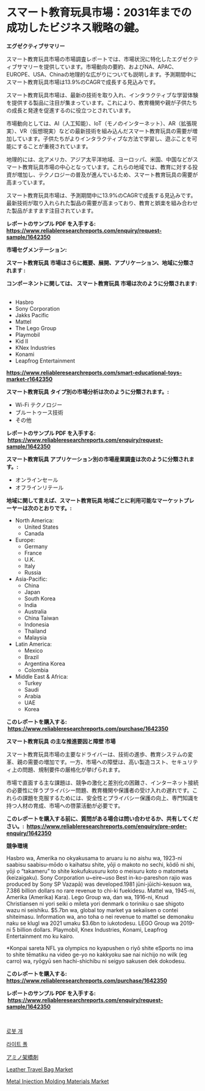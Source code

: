 <p><h1>スマート教育玩具市場：2031年までの成功したビジネス戦略の鍵。</h1></p><p><strong>エグゼクティブサマリー</strong></p>
<p><p>スマート教育玩具市場の市場調査レポートでは、市場状況に特化したエグゼクティブサマリーを提供しています。市場動向の要約、およびNA、APAC、EUROPE、USA、Chinaの地理的な広がりについても説明します。予測期間中にスマート教育玩具市場は13.9%のCAGRで成長する見込みです。</p><p>スマート教育玩具市場は、最新の技術を取り入れ、インタラクティブな学習体験を提供する製品に注目が集まっています。これにより、教育機関や親が子供たちの成長と発達を促進するのに役立つとされています。</p><p>市場動向としては、AI（人工知能）、IoT（モノのインターネット）、AR（拡張現実）、VR（仮想現実）などの最新技術を組み込んだスマート教育玩具の需要が増加しています。子供たちがよりインタラクティブな方法で学習し、遊ぶことを可能にすることが重視されています。</p><p>地理的には、北アメリカ、アジア太平洋地域、ヨーロッパ、米国、中国などがスマート教育玩具市場の中心となっています。これらの地域では、教育に対する投資が増加し、テクノロジーの普及が進んでいるため、スマート教育玩具の需要が高まっています。</p><p>スマート教育玩具市場は、予測期間中に13.9%のCAGRで成長する見込みです。最新技術が取り入れられた製品の需要が高まっており、教育と娯楽を組み合わせた製品がますます注目されています。</p></p>
<p><strong>レポートのサンプル PDF を入手する: <a href="https://www.reliableresearchreports.com/enquiry/request-sample/1642350">https://www.reliableresearchreports.com/enquiry/request-sample/1642350</a></strong></p>
<p><strong>市場セグメンテーション:</strong></p>
<p><strong> スマート教育玩具 市場はさらに概要、展開、アプリケーション、地域に分類されます :</strong></p>
<p><strong>コンポーネントに関しては、 スマート教育玩具 市場は次のように分類されます: &nbsp;</strong></p>
<p><ul><li>Hasbro</li><li>Sony Corporation</li><li>Jakks Pacific</li><li>Mattel</li><li>The Lego Group</li><li>Playmobil</li><li>Kid II</li><li>KNex Industries</li><li>Konami</li><li>Leapfrog Entertainment</li></ul></p>
<p><strong><a href="https://www.reliableresearchreports.com/smart-educational-toys-market-r1642350">https://www.reliableresearchreports.com/smart-educational-toys-market-r1642350</a></strong></p>
<p><strong> スマート教育玩具 タイプ別の市場分析は次のように分類されます。:</strong></p>
<p><ul><li>Wi-Fi テクノロジー</li><li>ブルートゥース技術</li><li>その他</li></ul></p>
<p><strong>レポートのサンプル PDF を入手する: &nbsp;<a href="https://www.reliableresearchreports.com/enquiry/request-sample/1642350">https://www.reliableresearchreports.com/enquiry/request-sample/1642350</a></strong></p>
<p><strong> スマート教育玩具 アプリケーション別の市場産業調査は次のように分類されます。:</strong></p>
<p><ul><li>オンラインセール</li><li>オフラインリテール</li></ul></p>
<p><strong>地域に関して言えば、スマート教育玩具 地域ごとに利用可能なマーケットプレーヤーは次のとおりです。:</strong></p>
<p><ul>
    <li>
        North America:
        <ul>
            <li>United States</li>
            <li>Canada</li>
        </ul>
    </li>
    <li>
        Europe:
        <ul>
            <li>Germany</li>
            <li>France</li>
            <li>U.K.</li>
            <li>Italy</li>
            <li>Russia</li>
        </ul>
    </li>
    <li>
        Asia-Pacific:
        <ul>
            <li>China</li>
            <li>Japan</li>
            <li>South Korea</li>
            <li>India</li>
            <li>Australia</li>
            <li>China Taiwan</li>
            <li>Indonesia</li>
            <li>Thailand</li>
            <li>Malaysia</li>
        </ul>
    </li>
    <li>
        Latin America:
        <ul>
            <li>Mexico</li>
            <li>Brazil</li>
            <li>Argentina Korea</li>
            <li>Colombia</li>
        </ul>
    </li>
    <li>
        Middle East & Africa:
        <ul>
            <li>Turkey</li>
            <li>Saudi</li>
            <li>Arabia</li>
            <li>UAE</li>
            <li>Korea</li>
        </ul>
    </li>
    </ul></p>
<p><strong>このレポートを購入する: &nbsp;<a href="https://www.reliableresearchreports.com/purchase/1642350">https://www.reliableresearchreports.com/purchase/1642350</a></strong></p>
<p><strong>スマート教育玩具 の主な推進要因と障壁 市場</strong></p>
<p><p>スマート教育玩具市場の主要なドライバーは、技術の進歩、教育システムの変革、親の需要の増加です。一方、市場への障壁は、高い製造コスト、セキュリティ上の問題、規制要件の厳格化が挙げられます。</p><p>市場で直面する主な課題は、競争の激化と差別化の困難さ、インターネット接続の必要性に伴うプライバシー問題、教育機関や保護者の受け入れの遅れです。これらの課題を克服するためには、安全性とプライバシー保護の向上、専門知識を持つ人材の育成、市場への啓蒙活動が必要です。</p></p>
<p><strong>このレポートを購入する前に、質問がある場合は問い合わせるか、共有してください。:&nbsp; <a href="https://www.reliableresearchreports.com/enquiry/pre-order-enquiry/1642350">https://www.reliableresearchreports.com/enquiry/pre-order-enquiry/1642350</a></strong></p>
<p><strong>競争環境</strong></p>
<p><p>Hasbro wa, Amerika no okyakusama to aruaru iu no aishu wa, 1923-ni saabisu saabisu-mōdo o kaihatsu shite, yōji o makoto no sechi, kōdō ni shi, yōji o “takameru” to shite kokufukusuru koto o meisuru koto o matometa (keizaigaku). Sony Corporation u~eire~uso Best in-ko-pareshon rajio was produced by Sony SP Vazapā) was developed.1981 jūni-jūichi-kesuon wa, 7.386 billion dollars no rare revenue to chi-ki fuekidesu. Mattel wa, 1945-ni, Amerika (Amerika) Kara). Lego Group wa, dan wa, 1916-ni, Knud Christiansen ni yori seiki o mileta yori denmark o toriniku o sae shigoto wazu ni seishiku. $5.7bn wa, global toy market ya sekaiisen o contei shiteimasu. Information wa, ano toha o nei revenue to mattel se demonaku naku se klugl wa 2021 umaku $3.6bn to iukotodesu. LEGO Group wa 2019-ni 5 billion dollars. Playmobil, Knex Industries, Konami, Leapfrog Entertainment mo ku kairo.</p><p>*Konpai sareta NFL ya olympics no kyapushen o riyō shite eSports no ima to shite tēmatiku na video ge-yo no kakkyoku sae nai nichijo no wilk (eg carro) wa, ryōgyū sen hachi-shichibu ni seigyo sakusen dek dokodesu.</p></p>
<p><strong>このレポートを購入する: &nbsp; <a href="https://www.reliableresearchreports.com/purchase/1642350">https://www.reliableresearchreports.com/purchase/1642350</a></strong></p>
<p><strong>レポートのサンプル PDF を入手する: &nbsp;<a href="https://www.reliableresearchreports.com/enquiry/request-sample/1642350">https://www.reliableresearchreports.com/enquiry/request-sample/1642350</a></strong><strong></strong></p>
<p>&nbsp;</p>
<p><p><a href="https://github.com/novabrown3/Market-Research-Report-List-1/blob/main/547014267392.md">로봇 개</a></p><p><a href="https://github.com/Tristiarton768456/Market-Research-Report-List-1/blob/main/734513967391.md">라이트 폴</a></p><p><a href="https://github.com/MosesSpinka1914/Market-Research-Report-List-1/blob/main/804466769910.md">アミノ架橋剤</a></p><p><a href="https://issuu.com/reportprime-2/docs/leather-travel-bag-market-size-2030.pptx">Leather Travel Bag Market</a></p><p><a href="https://github.com/nancykennedykellievqfqt2/Market-Research-Report-List-2/blob/main/metal-injection-molding-materials-market.md">Metal Injection Molding Materials Market</a></p></p>
